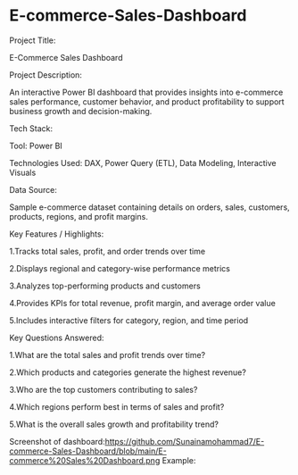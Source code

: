 # E-commerce-Sales-Dashboard
Project Title:

E-Commerce Sales Dashboard

Project Description:

An interactive Power BI dashboard that provides insights into e-commerce sales performance, customer behavior, and product profitability to support business growth and decision-making.

Tech Stack:

Tool: Power BI

Technologies Used: DAX, Power Query (ETL), Data Modeling, Interactive Visuals

Data Source:

Sample e-commerce dataset containing details on orders, sales, customers, products, regions, and profit margins.

Key Features / Highlights:

1.Tracks total sales, profit, and order trends over time

2.Displays regional and category-wise performance metrics

3.Analyzes top-performing products and customers

4.Provides KPIs for total revenue, profit margin, and average order value

5.Includes interactive filters for category, region, and time period

Key Questions Answered:

1.What are the total sales and profit trends over time?

2.Which products and categories generate the highest revenue?

3.Who are the top customers contributing to sales?

4.Which regions perform best in terms of sales and profit?

5.What is the overall sales growth and profitability trend?

Screenshot of dashboard:https://github.com/Sunainamohammad7/E-commerce-Sales-Dashboard/blob/main/E-commerce%20Sales%20Dashboard.png
Example:
